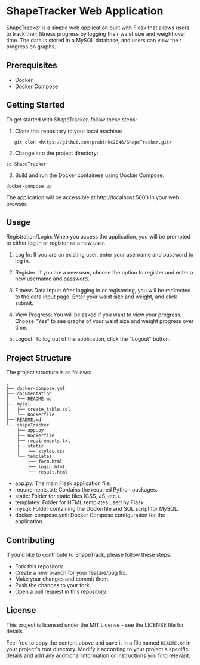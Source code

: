 # ShapeTracker Web Application

ShapeTracker is a simple web application built with Flask that allows users to track their fitness progress by logging their waist size and weight over time. The data is stored in a MySQL database, and users can view their progress on graphs.

## Prerequisites

- Docker
- Docker Compose

## Getting Started

To get started with ShapeTracker, follow these steps:

1. Clone this repository to your local machine:

```
   git clon <https://github.com/prabinkc2046/ShapeTracker.git>
```

2. Change into the project directory:

```
cd ShapeTracker
```

3. Build and run the Docker containers using Docker Compose:

```
docker-compose up
```

The application will be accessible at http://localhost:5000 in your web browser.

## Usage
Registration/Login: When you access the application, you will be prompted to either log in or register as a new user.

1. Log In: If you are an existing user, enter your username and password to log in.

2. Register: If you are a new user, choose the option to register and enter a new username and password.

3. Fitness Data Input: After logging in or registering, you will be redirected to the data input page. Enter your waist size and weight, and click submit.

4. View Progress: You will be asked if you want to view your progress. Choose "Yes" to see graphs of your waist size and weight progress over time.

5. Logout: To log out of the application, click the "Logout" button.

## Project Structure
The project structure is as follows:
```
.
├── docker-compose.yml
├── documentation
│   └── README.md
├── mysql
│   ├── create_table.sql
│   └── Dockerfile
├── README.md
└── shapeTracker
    ├── app.py
    ├── Dockerfile
    ├── requirements.txt
    ├── static
    │   └── styles.css
    └── templates
        ├── form.html
        ├── login.html
        └── result.html
```

- app.py: The main Flask application file.
- requirements.txt: Contains the required Python packages.
- static: Folder for static files (CSS, JS, etc.).
- templates: Folder for HTML templates used by Flask.
- mysql: Folder containing the Dockerfile and SQL script for MySQL.
- docker-compose.yml: Docker Compose configuration for the application.

## Contributing
If you'd like to contribute to ShapeTrack, please follow these steps:

- Fork this repository.
- Create a new branch for your feature/bug fix.
- Make your changes and commit them.
- Push the changes to your fork.
- Open a pull request in this repository.

## License
This project is licensed under the MIT License - see the LICENSE file for details.

Feel free to copy the content above and save it in a file named `README.md` in your project's root directory. Modify it according to your project's specific details and add any additional information or instructions you find relevant.
